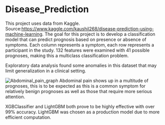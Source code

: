 # Disease_Prediction
This project uses data from Kaggle. Source:https://www.kaggle.com/kaushil268/disease-prediction-using-machine-learning. 
The goal for this project is to develop a classification model that can predict prognosis based on presence or absence of symptoms. Each column represents a symptom, each row represents a participant in the study. 132 features were examined with 41 possible prognoses, making this a multiclass classification problem. 

Exploratory data analysis found some anomalies in this dataset that may limit generalization in a clinical setting.

![Abdominal_pain_graph](https://user-images.githubusercontent.com/91214731/152226391-1f189cfc-422d-4c1b-89f5-55489a0c157b.png)
Abdominal pain shows up in a multitude of prognoses, this is to be expected as this is a common symptom for relatively benign prognoses as well as those that require more serious attention.

XGBClassifier and LightGBM both prove to be highly effective with over 99% accuracy. LightGBM was chosen as a production model due to more efficient computation. 
